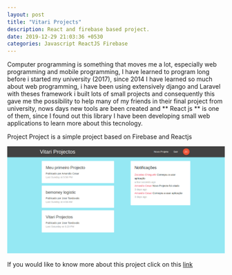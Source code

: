 ```yaml
---
layout: post
title: "Vitari Projects"
description: React and firebase based project.
date: 2019-12-29 21:03:36 +0530
categories: Javascript ReactJS Firebase
---
```


Computer programming is something that moves me a lot, especially web programming and mobile programming, I have learned to program long before i started my university (2017), since 2014 I have learned so much about web programming, i have been using extensively django and Laravel with theses framework i built lots of small projects and consequently this gave me the possibility to help many of my friends in their final project from university, nows days new tools are been created and ** React js ** is one of them, since I found out this library I have been developing small web applications to learn more about this tecnology.

Project Project is a simple project based on Firebase and Reactjs

<img src="/assets/images/projects/vitari-projects.png" >

If you would like to know more about this project click on this [link](https://github.com/tandavala/vitari-projectos)
